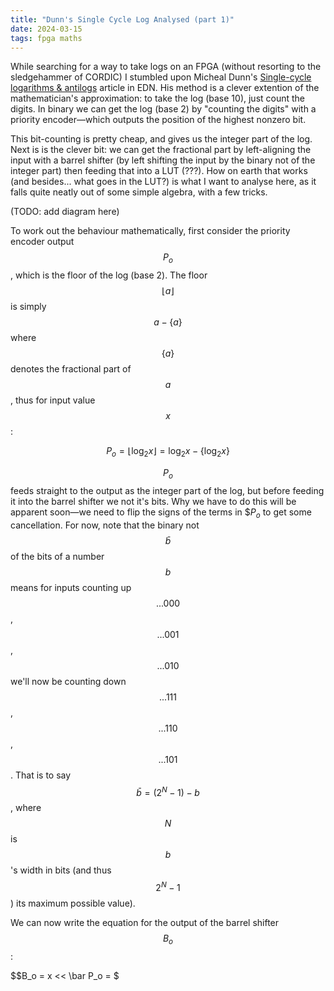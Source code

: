 ```yaml
---
title: "Dunn's Single Cycle Log Analysed (part 1)"
date: 2024-03-15
tags: fpga maths
---
```


While searching for a way to take logs on an FPGA (without resorting to the sledgehammer of CORDIC) I stumbled upon Micheal Dunn's [Single-cycle logarithms & antilogs](https://www.edn.com/single-cycle-logarithms-antilogs/) article in EDN. His method is a clever extention of the mathematician's approximation: to take the log (base 10), just count the digits. In binary we can get the log (base 2) by "counting the digits" with a priority encoder—which outputs the position of the highest nonzero bit.

This bit-counting is pretty cheap, and gives us the integer part of the log. Next is is the clever bit: we can get the fractional part by left-aligning the input with a barrel shifter (by left shifting the input by the binary not of the integer part) then feeding that into a LUT (???). How on earth that works (and besides... what goes in the LUT?) is what I want to analyse here, as it falls quite neatly out of some simple algebra, with a few tricks.

(TODO: add diagram here)

To work out the behaviour mathematically, first consider the priority encoder output $$P_o$$, which is the floor of the log (base 2). The floor $$\lfloor a \rfloor$$ is simply $$a - \{a\}$$ where $$\{a\}$$ denotes the fractional part of $$a$$, thus for input value $$x$$:

$$ P_o = \lfloor \log_{2}x \rfloor = \log_{2}x - \{\log_{2}x\} $$

$$P_o$$ feeds straight to the output as the integer part of the log, but before feeding it into the barrel shifter we not it's bits. Why we have to do this will be apparent soon—we need to flip the signs of the terms in $$P_o$ to get some cancellation. For now, note that the binary not $$\bar b$$ of the bits of a number $$b$$ means for inputs counting up $$...000$$, $$...001$$, $$...010$$ we'll now be counting down $$...111$$, $$...110$$, $$...101$$. That is to say $$\bar b = (2^N - 1) - b$$, where $$N$$ is $$b$$'s width in bits (and thus $$2^N - 1$$) its maximum possible value).

We can now write the equation for the output of the barrel shifter $$B_o$$:

$$B_o = x << \bar P_o = $
